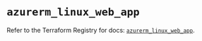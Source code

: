 # `azurerm_linux_web_app`

Refer to the Terraform Registry for docs: [`azurerm_linux_web_app`](https://registry.terraform.io/providers/hashicorp/azurerm/4.21.0/docs/resources/linux_web_app).
